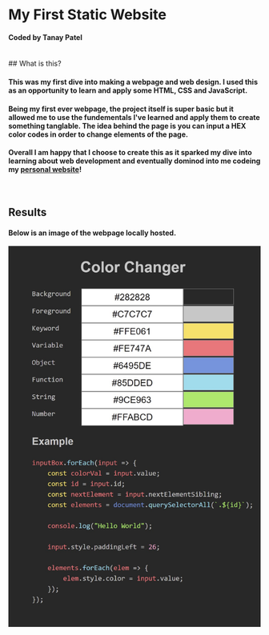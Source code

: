 # My First Static Website
#### Coded by Tanay Patel
<br />
## What is this?

#### This was my first dive into making a webpage and web design. I used this as an opportunity to learn and apply some HTML, CSS and JavaScript. 

#### Being my first ever webpage, the project itself is super basic but it allowed me to use the fundementals I've learned and apply them to create something tanglable. The idea behind the page is you can input a HEX color codes in order to change elements of the page. 

#### Overall I am happy that I choose to create this as it sparked my dive into learning about web development and eventually  dominod into me codeing my [personal website](https://tanay-patel.com/)!
<br />

## Results
#### Below is an image of the webpage locally hosted.
![WebpageDisplay](ReadMeImages/Webpage.jpg)
